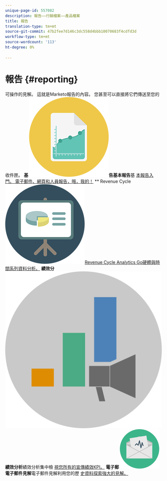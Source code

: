 ```yaml
---
unique-page-id: 557082
description: 報告——行銷檔案——產品檔案
title: 報告
translation-type: tm+mt
source-git-commit: 47b2fee7d146c3dc558d4bbb10070683f4cdfd3d
workflow-type: tm+mt
source-wordcount: '113'
ht-degree: 0%

---
```



# 報告 {#reporting}

可操作的見解。 這就是Marketo報告的內容。 您甚至可以直接將它們傳送至您的收件匣。
**基 ![本報](assets/documents-bookmarks-17.png)告基本報告**基 [本報告入門。 電子郵件、網頁和人員報告，哦，我的！](https://docs.marketo.com/display/DOCS/Basic+Reporting)     ** Revenue Cycle ![AnalyticsRevenue Cycle Analytics**](assets/seo-08.png)[Revenue Cycle Analytics Go硬體與時間系列資料分析。](https://docs.marketo.com/display/DOCS/Revenue+Cycle+Analytics)     **績效分 ![析](assets/mpi-for-docs-2x.png)績效分析**績效分析集中檢 [視您所有的宣傳績效KPI。](https://docs.marketo.com/display/DOCS/Marketing+Performance+Insights)     **電子郵 ![件見解](assets/email-insights.png)電子郵件見解**電子郵件見解利用您的歷 [史資料探索強大的見解。](https://docs.marketo.com/display/DOCS/Email+Insights)